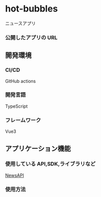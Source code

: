 # hot-bubbles

ニュースアプリ

### 公開したアプリの URL

## 開発環境

### CI/CD

GitHub actions

### 開発言語

TypeScript

### フレームワーク

Vue3

## アプリケーション機能

### 使用している API,SDK,ライブラリなど

[NewsAPI](https://newsapi.org/)

### 使用方法
